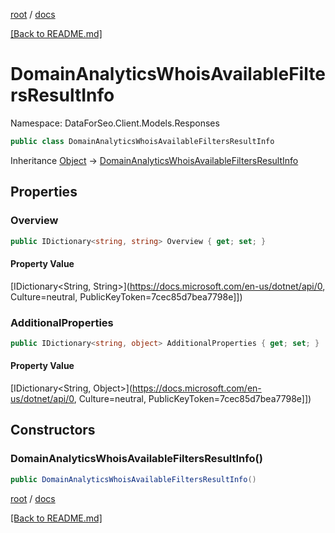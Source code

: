 [root](./../ "root") / [docs](./ "docs")

[[Back to README.md]](./../README.md "[Back to README.md]")

# DomainAnalyticsWhoisAvailableFiltersResultInfo

Namespace: DataForSeo.Client.Models.Responses

```csharp
public class DomainAnalyticsWhoisAvailableFiltersResultInfo
```

Inheritance [Object](https://docs.microsoft.com/en-us/dotnet/api/Object) → [DomainAnalyticsWhoisAvailableFiltersResultInfo](./DomainAnalyticsWhoisAvailableFiltersResultInfo.md)

## Properties

### **Overview**

```csharp
public IDictionary<string, string> Overview { get; set; }
```

#### Property Value

[IDictionary&lt;String, String&gt;](https://docs.microsoft.com/en-us/dotnet/api/0, Culture=neutral, PublicKeyToken=7cec85d7bea7798e]])<br>

### **AdditionalProperties**

```csharp
public IDictionary<string, object> AdditionalProperties { get; set; }
```

#### Property Value

[IDictionary&lt;String, Object&gt;](https://docs.microsoft.com/en-us/dotnet/api/0, Culture=neutral, PublicKeyToken=7cec85d7bea7798e]])<br>

## Constructors

### **DomainAnalyticsWhoisAvailableFiltersResultInfo()**

```csharp
public DomainAnalyticsWhoisAvailableFiltersResultInfo()
```

[root](./../ "root") / [docs](./ "docs")

[[Back to README.md]](./../README.md "[Back to README.md]")